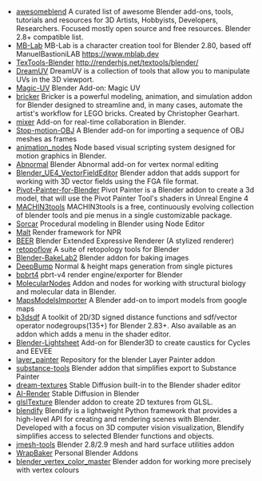* [awesomeblend](https://github.com/Davetmo/awesomeblend) A curated list of awesome Blender add-ons, tools, tutorials and resources for 3D Artists, Hobbyists, Developers, Researchers. Focused mostly open source and free resources. Blender 2.8+ compatible list.
* [MB-Lab](https://github.com/animate1978/MB-Lab) MB-Lab is a character creation tool for Blender 2.80, based off ManuelBastioniLAB https://www.mblab.dev
* [TexTools-Blender](https://github.com/SavMartin/TexTools-Blender) http://renderhjs.net/textools/blender/
* [DreamUV](https://github.com/leukbaars/DreamUV) DreamUV is a collection of tools that allow you to manipulate UVs in the 3D viewport.
* [Magic-UV](https://github.com/nutti/Magic-UV) Blender Add-on: Magic UV
* [bricker](https://github.com/bblanimation/bricker) Bricker is a powerful modeling, animation, and simulation addon for Blender designed to streamline and, in many cases, automate the artist's workflow for LEGO bricks. Created by Christopher Gearhart.
* [mixer](https://github.com/ubisoft/mixer) Add-on for real-time collaboration in Blender.
* [Stop-motion-OBJ](https://github.com/neverhood311/Stop-motion-OBJ) A Blender add-on for importing a sequence of OBJ meshes as frames
* [animation_nodes](https://github.com/JacquesLucke/animation_nodes) Node based visual scripting system designed for motion graphics in Blender.
* [Abnormal](https://github.com/BlenderNPR/Abnormal) Blender Abnormal add-on for vertex normal editing
* [Blender_UE4_VectorFieldEditor](https://github.com/isathar/Blender_UE4_VectorFieldEditor) Blender addon that adds support for working with 3D vector fields using the FGA file format.
* [Pivot-Painter-for-Blender](https://github.com/Gvgeo/Pivot-Painter-for-Blender) Pivot Painter is a Blender addon to create a 3d model, that will use the Pivot Painter Tool's shaders in Unreal Engine 4
* [MACHIN3tools](https://github.com/machin3io/MACHIN3tools) MACHIN3tools is a free, continuously evolving collection of blender tools and pie menus in a single customizable package.
* [Sorcar](https://github.com/aachman98/Sorcar) Procedural modeling in Blender using Node Editor
* [Malt](https://github.com/bnpr/Malt) Render framework for NPR
* [BEER](https://github.com/BlenderNPR/BEER) Blender Extended Expressive Renderer (A stylized renderer)
* [retopoflow](https://github.com/CGCookie/retopoflow) A suite of retopology tools for Blender
* [Blender-BakeLab2](https://github.com/Shahzod114/Blender-BakeLab2) Blender addon for baking images
* [DeepBump](https://github.com/HugoTini/DeepBump) Normal & height maps generation from single pictures
* [bpbrt4](https://github.com/NicNel/bpbrt4) pbrt-v4 render engine/exporter for Blender
* [MolecularNodes](https://github.com/BradyAJohnston/MolecularNodes) Addon and nodes for working with structural biology and molecular data in Blender.
* [MapsModelsImporter](https://github.com/eliemichel/MapsModelsImporter) A Blender add-on to import models from google maps
* [b3dsdf](https://github.com/williamchange/b3dsdf) A toolkit of 2D/3D signed distance functions and sdf/vector operator nodegroups(135+) for Blender 2.83+. Also available as an addon which adds a menu in the shader editor.
* [Blender-Lightsheet](https://github.com/markus-ebke/Blender-Lightsheet) Add-on for Blender3D to create caustics for Cycles and EEVEE
* [layer_painter](https://github.com/joshuaKnauber/layer_painter) Repository for the blender Layer Painter addon
* [substance-tools](https://github.com/passivestar/substance-tools) Blender addon that simplifies export to Substance Painter 
* [dream-textures](https://github.com/carson-katri/dream-textures) Stable Diffusion built-in to the Blender shader editor
* [AI-Render](https://github.com/benrugg/AI-Render) Stable Diffusion in Blender
* [glslTexture](https://github.com/patriciogonzalezvivo/glslTexture) Blender addon to create 2D textures from GLSL. 
* [blendify](https://github.com/ptrvilya/blendify) Blendify is a lightweight Python framework that provides a high-level API for creating and rendering scenes with Blender. Developed with a focus on 3D computer vision visualization, Blendify simplifies access to selected Blender functions and objects.
* [jmesh-tools](https:github.com/jayanam/jmesh-tools) Blender 2.8/2.9 mesh and hard surface utilities addon
* [WrapBaker](https://github.com/JoeShu0/WrapBaker) Personal Blender Addons
* [blender_vertex_color_master](https://github.com/andyp123/blender_vertex_color_master) Blender addon for working more precisely with vertex colours
